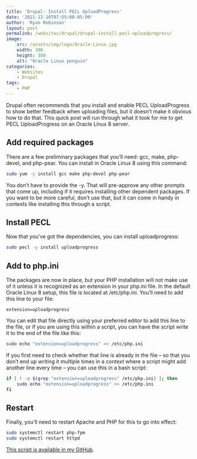 ```yaml
---
title: 'Drupal: Install PECL UploadProgress'
date: '2021-12-10T07:55:00-05:00'
author: 'Ryan Robinson'
layout: post
permalink: /websites/drupal/drupal-install-pecl-uploadprogress/
image: 
    src: /assets/img/logo/Oracle-Linux.jpg
    width: 300
    height: 300
    alt: "Oracle Linux penguin"
categories:
    - Websites
    - Drupal
tags:
    - PHP
---
```


Drupal often recommends that you install and enable PECL UploadProgress to show better feedback when uploading files, but it doesn’t make it obvious how to do that. This quick post will run through what it took for me to get PECL UploadProgress on an Oracle Linux 8 server.

## Add required packages

There are a few preliminary packages that you’ll need: gcc, make, php-devel, and php-pear. You can install in Oracle Linux 8 using this command:

```bash
sudo yum -y install gcc make php-devel php-pear
```

You don’t have to provide the -y. That will pre-approve any other prompts that come up, including if it requires installing other dependent packages. If you want to be more careful, don’t use that, but it can come in handy in contexts like installing this through a script.

## Install PECL

Now that you’ve got the dependencies, you can install uploadprogress:

```bash
sudo pecl -y install uploadprogress
```

## Add to php.ini

The packages are now in place, but your PHP installation will not make use of it unless it is recognized as an extension in your php.ini file. In the default Oracle Linux 8 setup, this file is located at /etc/php.ini. You’ll need to add this line to your file:

```text
extension=uploadprogress
```

You can edit that file directly using your preferred editor to add this line to the file, or if you are using this within a script, you can have the script write it to the end of the file like this:

```bash
sudo echo "extension=uploadprogress" >> /etc/php.ini
```

If you first need to check whether that line is already in the file – so that you don’t end up writing it multiple times in a context where a script might add another line every time – you can use this in a bash script:

```bash
if [ ! -z $(grep "extension=uploadprogress" /etc/php.ini) ]; then
    sudo echo "extension=uploadprogress" >> /etc/php.ini
fi
```

## Restart

Finally, you’ll need to restart Apache and PHP for this to go into effect:

```bash
sudo systemctl restart php-fpm
sudo systemctl restart httpd
```

[This script is available in my GitHub](https://github.com/ryan-l-robinson/Drupal-Oracle-Linux-scripts/tree/main).

